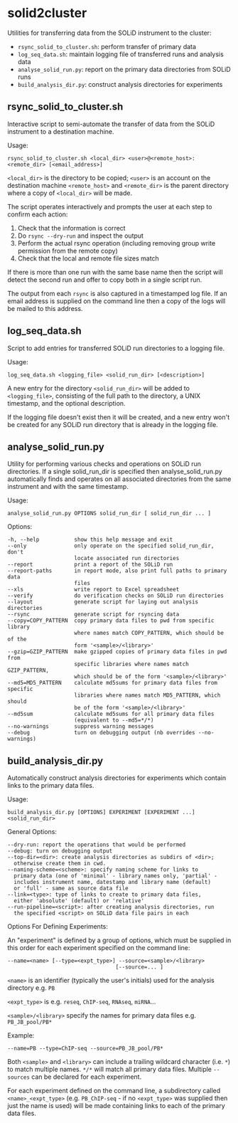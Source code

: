 solid2cluster
=============

Utilities for transferring data from the SOLiD instrument to the cluster:

 *   `rsync_solid_to_cluster.sh`: perform transfer of primary data
 *   `log_seq_data.sh`: maintain logging file of transferred runs and analysis data
 *   `analyse_solid_run.py`: report on the primary data directories from SOLiD runs
 *   `build_analysis_dir.py`: construct analysis directories for experiments


rsync_solid_to_cluster.sh
-------------------------

Interactive script to semi-automate the transfer of data from the SOLiD
instrument to a destination machine.

Usage:

    rsync_solid_to_cluster.sh <local_dir> <user>@<remote_host>:<remote_dir> [<email_address>]

`<local_dir>` is the directory to be copied; `<user>` is an account on the
destination machine `<remote_host>` and `<remote_dir>` is the parent directory
where a copy of `<local_dir>` will be made.

The script operates interactively and prompts the user at each step to
confirm each action:

1. Check that the information is correct
2. Do `rsync --dry-run` and inspect the output
3. Perform the actual rsync operation (including removing group write permission from the remote copy)
4. Check that the local and remote file sizes match

If there is more than one run with the same base name then the script will detect the second run
and offer to copy both in a single script run.

The output from each `rsync` is also captured in a timestamped log file. If an email address is supplied
on the command line then a copy of the logs will be mailed to this address.


log_seq_data.sh
---------------

Script to add entries for transferred SOLiD run directories to a logging file.

Usage:

    log_seq_data.sh <logging_file> <solid_run_dir> [<description>]

A new entry for the directory `<solid_run_dir>` will be added to `<logging_file>`, consisting of
the full path to the directory, a UNIX timestamp, and the optional description.

If the logging file doesn't exist then it will be created, and a new entry won't be created for any
SOLiD run directory that is already in the logging file.


analyse_solid_run.py
--------------------

Utility for performing various checks and operations on SOLiD run directories.
If a single solid_run_dir is specified then analyse_solid_run.py automatically
finds and operates on all associated directories from the same instrument and
with the same timestamp.

Usage:

    analyse_solid_run.py OPTIONS solid_run_dir [ solid_run_dir ... ]

Options:

    -h, --help           show this help message and exit
    --only               only operate on the specified solid_run_dir, don't
                         locate associated run directories
    --report             print a report of the SOLiD run
    --report-paths       in report mode, also print full paths to primary data
                         files
    --xls                write report to Excel spreadsheet
    --verify             do verification checks on SOLiD run directories
    --layout             generate script for laying out analysis directories
    --rsync              generate script for rsyncing data
    --copy=COPY_PATTERN  copy primary data files to pwd from specific library
                         where names match COPY_PATTERN, which should be of the
                         form '<sample>/<library>'
    --gzip=GZIP_PATTERN  make gzipped copies of primary data files in pwd from
                         specific libraries where names match GZIP_PATTERN,
                         which should be of the form '<sample>/<library>'
    --md5=MD5_PATTERN    calculate md5sums for primary data files from specific
                         libraries where names match MD5_PATTERN, which should
                         be of the form '<sample>/<library>'
    --md5sum             calculate md5sums for all primary data files
                         (equivalent to --md5=*/*)
    --no-warnings        suppress warning messages
    --debug              turn on debugging output (nb overrides --no-warnings)


build_analysis_dir.py
---------------------

Automatically construct analysis directories for experiments which contain links to the primary
data files.

Usage:

    build_analysis_dir.py [OPTIONS] EXPERIMENT [EXPERIMENT ...] <solid_run_dir>

General Options:

    --dry-run: report the operations that would be performed
    --debug: turn on debugging output
    --top-dir=<dir>: create analysis directories as subdirs of <dir>;
      otherwise create them in cwd.
    --naming-scheme=<scheme>: specify naming scheme for links to
      primary data (one of 'minimal' - library names only, 'partial' -
      includes instrument name, datestamp and library name (default)
      or 'full' - same as source data file
    --link=<type>: type of links to create to primary data files,
      either 'absolute' (default) or 'relative'
    --run-pipeline=<script>: after creating analysis directories, run
      the specified <script> on SOLiD data file pairs in each

Options For Defining Experiments:

An "experiment" is defined by a group of options, which must be supplied
in this order for each experiment specified on the command line:

    --name=<name> [--type=<expt_type>] --source=<sample>/<library>
                                      [--source=... ]

`<name>` is an identifier (typically the user's initials) used for the
analysis directory e.g. `PB`

`<expt_type>` is e.g. `reseq`, `ChIP-seq`, `RNAseq`, `miRNA`...

`<sample>/<library>` specify the names for primary data files e.g.
`PB_JB_pool/PB*`

Example:

    --name=PB --type=ChIP-seq --source=PB_JB_pool/PB*

Both `<sample>` and `<library>` can include a trailing wildcard character
(i.e. `*`) to match multiple names. `*/*` will match all primary data files.
Multiple `--sources` can be declared for each experiment.

For each experiment defined on the command line, a subdirectory called
`<name>_<expt_type>` (e.g. `PB_ChIP-seq` - if no `<expt_type>`
was supplied then just the name is used) will be made containing links to
each of the primary data files.
